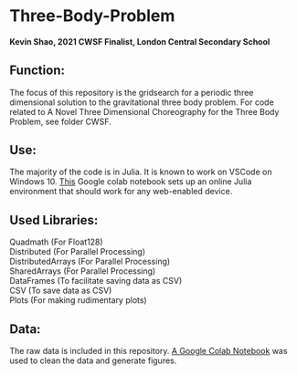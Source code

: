 # Three-Body-Problem
#### Kevin Shao, 2021 CWSF Finalist, London Central Secondary School
## Function:
The focus of this repository is the gridsearch for a periodic three dimensional solution to the gravitational three body problem. For code related to A Novel Three Dimensional Choreography for the Three Body Problem, see folder CWSF.
## Use:
The majority of the code is in Julia. It is known to work on VSCode on Windows 10. [This](https://colab.research.google.com/github/ageron/julia_notebooks/blob/master/Julia_Colab_Notebook_Template.ipynb) Google colab notebook sets up an online Julia environment that should work for any web-enabled device.

## Used Libraries:
Quadmath (For Float128)\
Distributed (For Parallel Processing)\
DistributedArrays (For Parallel Processing)\
SharedArrays (For Parallel Processing)\
DataFrames (To facilitate saving data as CSV)\
CSV (To save data as CSV)\
Plots (For making rudimentary plots)

## Data:
The raw data is included in this repository. [A Google Colab Notebook](https://colab.research.google.com/drive/1LX6dTDEkx27fDUC6TBX98CG4ZHpKpblv?usp=sharing) was used to clean the data and generate figures.

